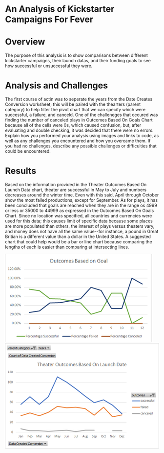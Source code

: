 # An Analysis of Kickstarter Campaigns For Fever

# Overview
The purpose of this analysis is to show comparisons between different kickstarter campaigns, their launch datas, and their funding goals to see how successful or unsuccessful they were.

# Analysis and Challenges
The first course of actin was to seperate the years from the Date Creates Conversion worksheet; this will be paired with the thearters (parent category) to help filter the pivot chart that we can specify which were successful, a failure, and canceld. One of the challeneges that occured was finding the number of canceled plays in Outcomes Based On Goals Chart because all of the cells were 0s, which caused confusion, but, after evaluating and double checking, it was decided that there were no errors. 
Explain how you performed your analysis using images and links to code, as well as any challenges you encountered and how you overcame them. If you had no challenges, describe any possible challenges or difficulties that could be encountered.

# Results
Based on the information provided in the Theater Outcomes Based On Launch Data chart, theater are successful in May to July and numbers decreases around the winter time. Even with this said, April through October show the most failed productions, except for September. As for plays, it has been concluded that goals are reached when they are in the range os 4999 or less or 35000 to 44999 as expressed in the Outcomes Based On Goals Chart. Since no location was specified, all countries and currencies were used for this data; this causes limit of specific data because some places are more populated than others, the interest of plays versus theaters vary, and money does not have all the same value--for instance, a pound in Great Britian is a different value than a dollar in the United States. A suggested chart that could help would be a bar or line chart because comparing the lengths of each is easier than comparing at intersecting lines. 


![Outcomes_Based_On_Goals](Outcomes_vs_Goals.png)
![Theater_Outcomes_Based_On_Launch_Date](Theater_Outcomes_vs_Launch.png)

